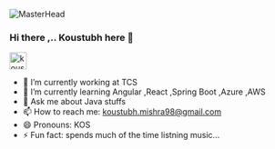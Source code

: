 ![MasterHead](https://www.charpeni.com/static/images/arrow-functions-in-class-properties-might-not-be-as-great-as-we-think/banner.gif)

### Hi there ,.. Koustubh here 👋

<a href="https://dev.to/kos15">
  <img src="https://d2fltix0v2e0sb.cloudfront.net/dev-badge.svg" alt="koustubh Mishra's DEV Profile" height="30" width="30">
</a>

<!--
**kos15/kos15** is a ✨ _special_ ✨ repository because its `README.md` (this file) appears on your GitHub profile.

-->

- 🔭 I’m currently working at TCS
- 🌱 I’m currently learning Angular ,React ,Spring Boot ,Azure ,AWS
- 💬 Ask me about Java stuffs
- 📫 How to reach me: koustubh.mishra98@gmail.com
- 😄 Pronouns: KOS
- ⚡ Fun fact: spends much of the time listning music...
